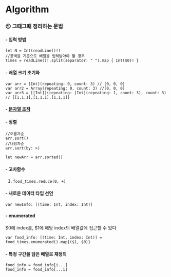 # Algorithm

### 😐 그때그때 정리하는 문법
#### - 입력 방법  
```
let N = Int(readLine()!)
//공백을 기준으로 배열을 입력받아야 할 경우
times = readLine()!.split(separator: " ").map { Int($0)! }
```

#### - 배열 크기 초기화
```
var arr = [Int](repeating: 0, count: 3) // [0, 0, 0]
var arr2 = Array(repeating: 0, count: 3) //[0, 0, 0]
var arr3 = [[Int]](repeating: [Int](repeating: 1, count: 3), count: 3) // [[1,1,1],[1,1,1],[1,1,1]]
```

#### - [문자열 조작](String.playground/Contents.swift)  

#### - 정렬
```
//오름차순
arr.sort()
//내림차순
arr.sort(by: >)

let newArr = arr.sorted()
```
#### - 고차함수
1) ```food_times.reduce(0, +)```  

#### - 새로운 데이터 타입 선언  
```
var newInfo: [(time: Int, index: Int)]
```  
  
#### - enumerated   
$0에 index를, $1에 해당 index의 배열값에 접근할 수 있다  
```
var food_info: [(time: Int, index: Int)] = food_times.enumerated().map{($1, $0)}
```  

#### - 특정 구간을 담은 배열로 재정의  
```
food_info = food_info[i...]
food_info = food_info[...i]
```  
